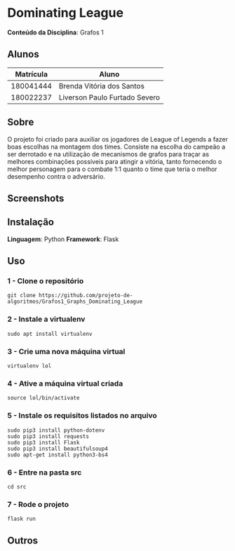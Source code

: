 # Dominating League

**Conteúdo da Disciplina**: Grafos 1<br>

## Alunos
|Matrícula | Aluno |
| -- | -- |
| 180041444  |  Brenda Vitória dos Santos |
| 180022237  |  Liverson Paulo Furtado Severo |

## Sobre 
O projeto foi criado para auxiliar os jogadores de League of Legends a fazer boas escolhas na montagem dos times. Consiste na escolha do campeão a ser derrotado e na utilização de mecanismos de grafos para traçar as melhores combinações possíveis para atingir a vitória, tanto fornecendo o melhor personagem para o combate 1:1 quanto o time que teria o melhor desempenho contra o adversário.

## Screenshots


## Instalação 
**Linguagem**: Python
**Framework**: Flask<br>

## Uso
### 1 - Clone o repositório
```
git clone https://github.com/projeto-de-algoritmos/Grafos1_Graphs_Dominating_League
```
### 2 - Instale a virtualenv
```
sudo apt install virtualenv
```
### 3 - Crie uma nova máquina virtual
```
virtualenv lol
```
### 4 - Ative a máquina virtual criada
```
source lol/bin/activate
```
### 5 - Instale os requisitos listados no arquivo
```
sudo pip3 install python-dotenv
sudo pip3 install requests
sudo pip3 install Flask
sudo pip3 install beautifulsoup4
sudo apt-get install python3-bs4
```
### 6 - Entre na pasta src 
```
cd src
```
### 7 - Rode o projeto
```
flask run
```

## Outros 


